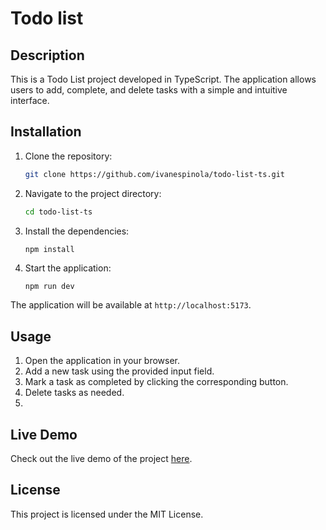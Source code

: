 # Todo list

## Description

This is a Todo List project developed in TypeScript. The application allows users to add, complete, and delete tasks with a simple and intuitive interface.

## Installation

1. Clone the repository:

   ```bash
   git clone https://github.com/ivanespinola/todo-list-ts.git
   ```

2. Navigate to the project directory:

   ```bash
   cd todo-list-ts
   ```

3. Install the dependencies:

   ```
   npm install
   ```

4. Start the application:
   ```bash
   npm run dev
   ```

The application will be available at `http://localhost:5173`.

## Usage

1. Open the application in your browser.
2. Add a new task using the provided input field.
3. Mark a task as completed by clicking the corresponding button.
4. Delete tasks as needed.
5.

## Live Demo

Check out the live demo of the project [here]().

## License

This project is licensed under the MIT License.
